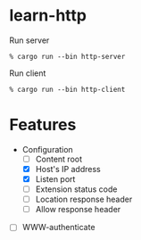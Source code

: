 # learn-http

Run server

```
% cargo run --bin http-server
```

Run client

```
% cargo run --bin http-client
```

# Features

* Configuration
  * [ ] Content root
  * [x] Host's IP address
  * [x] Listen port
  * [ ] Extension status code
  * [ ] Location response header
  * [ ] Allow response header
  
* [ ] WWW-authenticate
  
